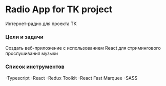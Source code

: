 # Radio App for TK project

Интернет-радио для проекта TK

### Цели и задачи

Создать веб-приложение с использованием React для стримингового прослушивания музыки

### Список инструментов

-Typescript
-React
-Redux Toolkit
-React Fast Marquee
-SASS
